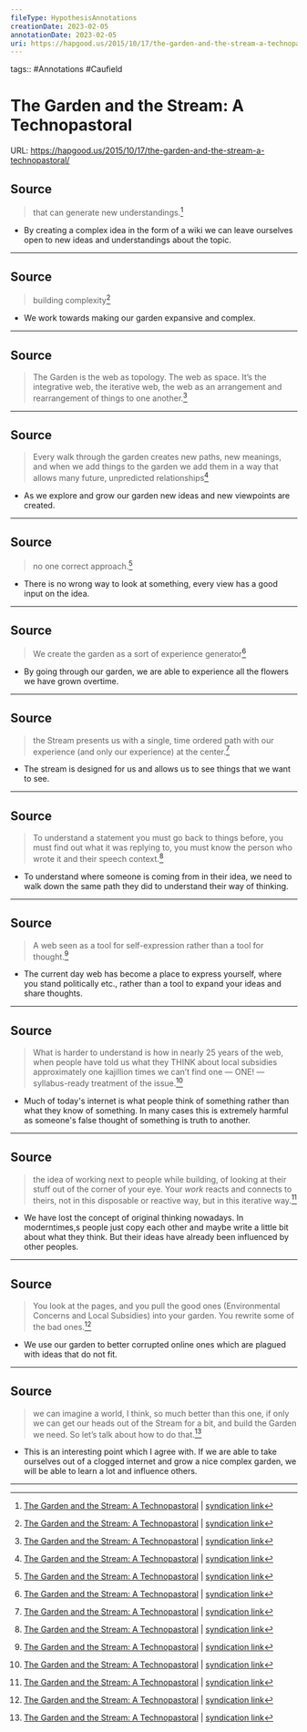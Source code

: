```yaml
---
fileType: HypothesisAnnotations
creationDate: 2023-02-05 
annotationDate: 2023-02-05
uri: https://hapgood.us/2015/10/17/the-garden-and-the-stream-a-technopastoral/
---
```

tags:: #Annotations #Caufield 
# The Garden and the Stream: A Technopastoral
URL: https://hapgood.us/2015/10/17/the-garden-and-the-stream-a-technopastoral/

## Source 
> that can generate new understandings.[^1]

[^1]: [The Garden and the Stream: A Technopastoral](https://hapgood.us/2015/10/17/the-garden-and-the-stream-a-technopastoral/) | [syndication link](tk) 

- By creating a complex idea in the form of a wiki we can leave ourselves open to new ideas and understandings about the topic.

---
## Source 
> building complexity[^1]

[^1]: [The Garden and the Stream: A Technopastoral](https://hapgood.us/2015/10/17/the-garden-and-the-stream-a-technopastoral/) | [syndication link](tk) 

- We work towards making our garden expansive and complex.

---
## Source 
> The Garden is the web as topology. The web as space. It’s the integrative web, the iterative web, the web as an arrangement and rearrangement of things to one another.[^1]

[^1]: [The Garden and the Stream: A Technopastoral](https://hapgood.us/2015/10/17/the-garden-and-the-stream-a-technopastoral/) | [syndication link](tk) 

---

## Source 
> Every walk through the garden creates new paths, new meanings, and when we add things to the garden we add them in a way that allows many future, unpredicted relationships[^1]

[^1]: [The Garden and the Stream: A Technopastoral](https://hapgood.us/2015/10/17/the-garden-and-the-stream-a-technopastoral/) | [syndication link](tk) 

- As we explore and grow our garden new ideas and new viewpoints are created.
---
## Source 
> no one correct approach.[^1]

[^1]: [The Garden and the Stream: A Technopastoral](https://hapgood.us/2015/10/17/the-garden-and-the-stream-a-technopastoral/) | [syndication link](tk) 

- There is no wrong way to look at something, every view has a good input on the idea.
---
## Source 
> We create the garden as a sort of experience generator[^1]

[^1]: [The Garden and the Stream: A Technopastoral](https://hapgood.us/2015/10/17/the-garden-and-the-stream-a-technopastoral/) | [syndication link](tk) 

- By going through our garden, we are able to experience all the flowers we have grown overtime.
---
## Source 
> the Stream presents us with a single, time ordered path with our experience (and only our experience) at the center.[^1]

[^1]: [The Garden and the Stream: A Technopastoral](https://hapgood.us/2015/10/17/the-garden-and-the-stream-a-technopastoral/) | [syndication link](tk) 
  
- The stream is designed for us and allows us to see things that we want to see.
---
## Source 
> To understand a statement you must go back to things before, you must find out what it was replying to, you must know the person who wrote it and their speech context.[^1]

[^1]: [The Garden and the Stream: A Technopastoral](https://hapgood.us/2015/10/17/the-garden-and-the-stream-a-technopastoral/) | [syndication link](tk) 

- To understand where someone is coming from in their idea, we need to walk down the same path they did to understand their way of thinking.
--- 
## Source 
> A web seen as a tool for self-expression rather than a tool for thought.[^1]

[^1]: [The Garden and the Stream: A Technopastoral](https://hapgood.us/2015/10/17/the-garden-and-the-stream-a-technopastoral/) | [syndication link](tk) 

- The current day web has become a place to express yourself, where you stand politically etc., rather than a tool to expand your ideas and share thoughts.
---
## Source 
> What is harder to understand is how in nearly 25 years of the web, when people have told us what they THINK about local subsidies approximately one kajillion times we can’t find one — ONE! — syllabus-ready treatment of the issue.[^1]

[^1]: [The Garden and the Stream: A Technopastoral](https://hapgood.us/2015/10/17/the-garden-and-the-stream-a-technopastoral/) | [syndication link](tk) 

- Much of today's internet is what people think of something rather than what they know of something. In many cases this is extremely harmful as someone's false thought of something is truth to another.
---
## Source 
> the idea of working next to people while building, of looking at their stuff out of the corner of your eye. Your *work* reacts and connects to theirs, not in this disposable or reactive way, but in this iterative way.[^1]

[^1]: [The Garden and the Stream: A Technopastoral](https://hapgood.us/2015/10/17/the-garden-and-the-stream-a-technopastoral/) | [syndication link](tk) 

- We have lost the concept of original thinking nowadays. In moderntimes,s people just copy each other and maybe write a little bit about what they think. But their ideas have already been influenced by other peoples.
---
## Source 
> You look at the pages, and you pull the good ones (Environmental Concerns and Local Subsidies) into your garden. You rewrite some of the bad ones.[^1]

[^1]: [The Garden and the Stream: A Technopastoral](https://hapgood.us/2015/10/17/the-garden-and-the-stream-a-technopastoral/) | [syndication link](tk) 

- We use our garden to better corrupted online ones which are plagued with ideas that do not fit.
---
## Source 
> we can imagine a world, I think, so much better than this one, if only we can get our heads out of the Stream for a bit, and build the Garden we need. So let’s talk about how to do that.[^1]

[^1]: [The Garden and the Stream: A Technopastoral](https://hapgood.us/2015/10/17/the-garden-and-the-stream-a-technopastoral/) | [syndication link](tk) 

- This is an interesting point which I agree with. If we are able to take ourselves out of a clogged internet and grow a nice complex garden, we will be able to learn a lot and influence others.
---